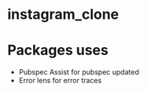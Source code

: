 # instagram_clone


# Packages uses
- Pubspec Assist for pubspec updated
- Error lens for error traces